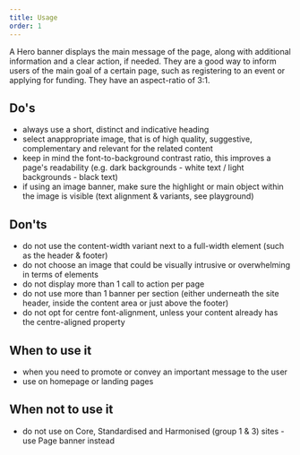 ```yaml
---
title: Usage
order: 1
---
```

A Hero banner displays the main message of the page, along with additional information and a clear action, if needed. They are a good way to inform users of the main goal of a certain page, such as registering to an event or applying for funding. They have an aspect-ratio of 3:1.

## Do's

- always use a short, distinct and indicative heading
- select anappropriate image, that is of high quality, suggestive, complementary and relevant for the related content
- keep in mind the font-to-background contrast ratio, this improves a page's readability (e.g. dark backgrounds - white text / light backgrounds - black text)
- if using an image banner, make sure the highlight or main object within the image is visible (text alignment & variants, see <Link to="/playground/ec/?path=/story/components-banners-hero-banner--image-box">playground</Link>)

## Don'ts

- do not use the content-width variant next to a full-width element (such as the header & footer)
- do not choose an image that could be visually intrusive or overwhelming in terms of elements
- do not display more than 1 call to action per page
- do not use more than 1 banner per section (either underneath the site header, inside the content area or just above the footer)
- do not opt for centre font-alignment, unless your content already has the centre-aligned property

## When to use it

- when you need to promote or convey an important message to the user
- use on homepage or landing pages

## When not to use it

- do not use on Core, Standardised and Harmonised (group 1 & 3) sites - use <Link to="/ec/components/banners/page-banner/usage/">Page banner instead</Link>
